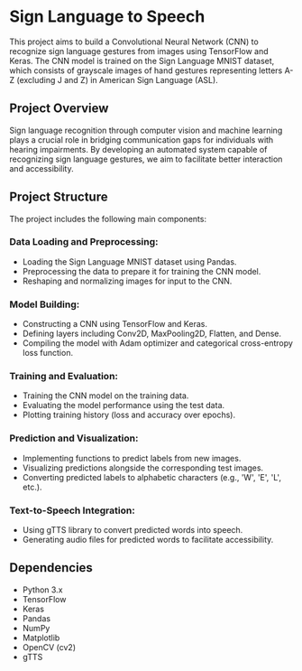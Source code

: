 # Sign Language to Speech

This project aims to build a Convolutional Neural Network (CNN) to recognize sign language gestures from images using TensorFlow and Keras. The CNN model is trained on the Sign Language MNIST dataset, which consists of grayscale images of hand gestures representing letters A-Z (excluding J and Z) in American Sign Language (ASL).

## Project Overview

Sign language recognition through computer vision and machine learning plays a crucial role in bridging communication gaps for individuals with hearing impairments. By developing an automated system capable of recognizing sign language gestures, we aim to facilitate better interaction and accessibility.

## Project Structure

The project includes the following main components:

### Data Loading and Preprocessing:

- Loading the Sign Language MNIST dataset using Pandas.
- Preprocessing the data to prepare it for training the CNN model.
- Reshaping and normalizing images for input to the CNN.

### Model Building:

- Constructing a CNN using TensorFlow and Keras.
- Defining layers including Conv2D, MaxPooling2D, Flatten, and Dense.
- Compiling the model with Adam optimizer and categorical cross-entropy loss function.

### Training and Evaluation:

- Training the CNN model on the training data.
- Evaluating the model performance using the test data.
- Plotting training history (loss and accuracy over epochs).

### Prediction and Visualization:

- Implementing functions to predict labels from new images.
- Visualizing predictions alongside the corresponding test images.
- Converting predicted labels to alphabetic characters (e.g., 'W', 'E', 'L', etc.).

### Text-to-Speech Integration:

- Using gTTS library to convert predicted words into speech.
- Generating audio files for predicted words to facilitate accessibility.

## Dependencies

- Python 3.x
- TensorFlow
- Keras
- Pandas
- NumPy
- Matplotlib
- OpenCV (cv2)
- gTTS
